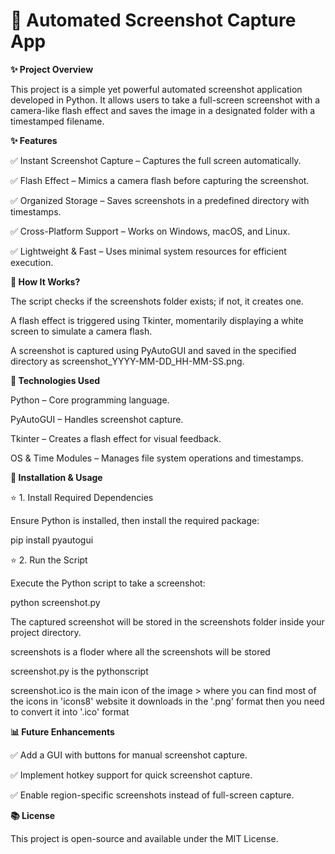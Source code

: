 # 📸 Automated Screenshot Capture App

**✨ Project Overview**

This project is a simple yet powerful automated screenshot application developed in Python. It allows users to take a full-screen screenshot with a camera-like flash effect and saves the image in a designated folder with a timestamped filename.

**✨ Features**

✅ Instant Screenshot Capture – Captures the full screen automatically.

✅ Flash Effect – Mimics a camera flash before capturing the screenshot.

✅ Organized Storage – Saves screenshots in a predefined directory with timestamps.

✅ Cross-Platform Support – Works on Windows, macOS, and Linux.

✅ Lightweight & Fast – Uses minimal system resources for efficient execution.

**🎡 How It Works?**

The script checks if the screenshots folder exists; if not, it creates one.

A flash effect is triggered using Tkinter, momentarily displaying a white screen to simulate a camera flash.

A screenshot is captured using PyAutoGUI and saved in the specified directory as screenshot_YYYY-MM-DD_HH-MM-SS.png.

**💪 Technologies Used**

Python – Core programming language.

PyAutoGUI – Handles screenshot capture.

Tkinter – Creates a flash effect for visual feedback.

OS & Time Modules – Manages file system operations and timestamps.

**🚀 Installation & Usage**

⭐ 1. Install Required Dependencies

Ensure Python is installed, then install the required package:

pip install pyautogui

⭐ 2. Run the Script

Execute the Python script to take a screenshot:

python screenshot.py

The captured screenshot will be stored in the screenshots folder inside your project directory.

screenshots is a floder where all the screenshots will be stored

screenshot.py is the pythonscript 

screenshot.ico is the main icon of the image > where you can find most of the icons in 'icons8' website it downloads in the '.png' format then you need to convert it into '.ico' format

**📊 Future Enhancements**

✅ Add a GUI with buttons for manual screenshot capture.

✅ Implement hotkey support for quick screenshot capture.

✅ Enable region-specific screenshots instead of full-screen capture.

**📚 License**

This project is open-source and available under the MIT License.




